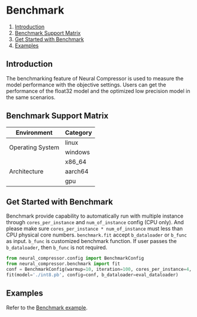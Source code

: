 Benchmark
============
1. [Introduction](#Introduction)
2. [Benchmark Support Matrix](#Benchmark-Support-Matrix)
3. [Get Started with Benchmark](#Get-Started-with-Benchmark)
4. [Examples](#Examples)

## Introduction
The benchmarking feature of Neural Compressor is used to measure the model performance with the objective settings. 
Users can get the performance of the float32 model and the optimized low precision model in the same scenarios.

## Benchmark Support Matrix
<table>
    <thead>
        <tr>
            <th>Environment</th>
            <th>Category</th>
        </tr>
    </thead>
    <tbody>
        <tr>
            <td rowspan=2>Operating System</td>
            <td> linux </td>
        </tr>
        <tr>
            <td> windows </td>
        </tr>
        <tr>
            <td rowspan=3> Architecture </td>
            <td> x86_64 </td>
        </tr>
        <tr>
            <td> aarch64 </td>
        </tr>
        <tr>
            <td> gpu </td>
        </tr>
    </tbody>
</table>

## Get Started with Benchmark

Benchmark provide capability to automatically run with multiple instance through `cores_per_instance` and `num_of_instance` config (CPU only). 
And please make sure `cores_per_instance * num_of_instance` must less than CPU physical core numbers. 
`benchmark.fit` accept `b_dataloader` or `b_func` as input. 
`b_func` is customized benchmark function. If user passes the `b_dataloader`, then `b_func` is not required.

```python
from neural_compressor.config import BenchmarkConfig
from neural_compressor.benchmark import fit
conf = BenchmarkConfig(warmup=10, iteration=100, cores_per_instance=4, num_of_instance=7)
fit(model='./int8.pb', config=conf, b_dataloader=eval_dataloader)
```

## Examples

Refer to the [Benchmark example](../../examples/helloworld/tf_example5).

